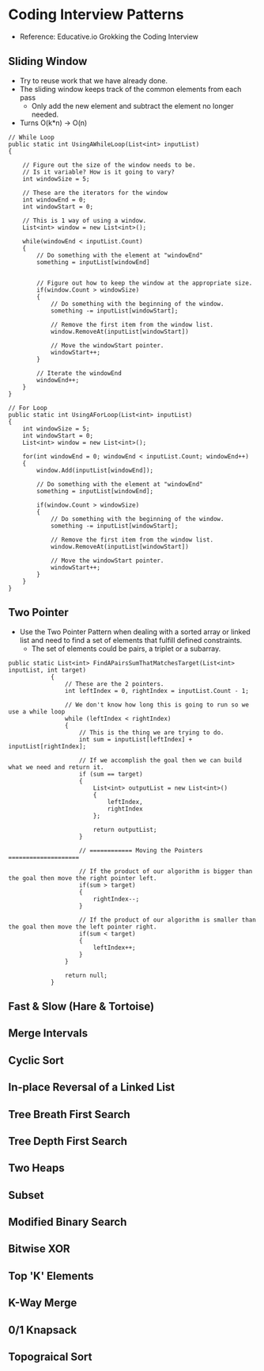 # Coding Interview Patterns
- Reference: Educative.io Grokking the Coding Interview

## Sliding Window
- Try to reuse work that we have already done.
- The sliding window keeps track of the common elements from each pass 
    - Only add the new element and subtract the element no longer needed.
- Turns O(k*n) -> O(n)

``` CSharp
// While Loop
public static int UsingAWhileLoop(List<int> inputList)
{

    // Figure out the size of the window needs to be. 
    // Is it variable? How is it going to vary? 
    int windowSize = 5; 

    // These are the iterators for the window
    int windowEnd = 0; 
    int windowStart = 0;

    // This is 1 way of using a window.
    List<int> window = new List<int>();

    while(windowEnd < inputList.Count)
    {
        // Do something with the element at "windowEnd"
        something = inputList[windowEnd]


        // Figure out how to keep the window at the appropriate size. 
        if(window.Count > windowSize)
        {
            // Do something with the beginning of the window.
            something -= inputList[windowStart];

            // Remove the first item from the window list.
            window.RemoveAt(inputList[windowStart])
            
            // Move the windowStart pointer.
            windowStart++;
        }

        // Iterate the windowEnd
        windowEnd++;
    }
}

// For Loop
public static int UsingAForLoop(List<int> inputList)
{
    int windowSize = 5;
    int windowStart = 0;
    List<int> window = new List<int>();

    for(int windowEnd = 0; windowEnd < inputList.Count; windowEnd++)
    {
        window.Add(inputList[windowEnd]);

        // Do something with the element at "windowEnd"
        something = inputList[windowEnd];

        if(window.Count > windowSize)
        {
            // Do something with the beginning of the window.
            something -= inputList[windowStart];

            // Remove the first item from the window list.
            window.RemoveAt(inputList[windowStart])

            // Move the windowStart pointer.
            windowStart++;
        }
    }
}

```

## Two Pointer
- Use the Two Pointer Pattern when dealing with a sorted array or linked list and need to find a set of elements that fulfill defined constraints.
    - The set of elements could be pairs, a triplet or a subarray.

``` CSharp
public static List<int> FindAPairsSumThatMatchesTarget(List<int> inputList, int target)
            {
                // These are the 2 pointers.
                int leftIndex = 0, rightIndex = inputList.Count - 1;

                // We don't know how long this is going to run so we use a while loop
                while (leftIndex < rightIndex)
                {
                    // This is the thing we are trying to do.
                    int sum = inputList[leftIndex] + inputList[rightIndex];

                    // If we accomplish the goal then we can build what we need and return it.
                    if (sum == target)
                    {
                        List<int> outputList = new List<int>()
                        {
                            leftIndex,
                            rightIndex
                        };

                        return outputList;
                    }

                    // ============ Moving the Pointers ====================

                    // If the product of our algorithm is bigger than the goal then move the right pointer left.
                    if(sum > target)
                    {
                        rightIndex--;
                    }

                    // If the product of our algorithm is smaller than the goal then move the left pointer right.
                    if(sum < target)
                    {
                        leftIndex++;
                    }
                }

                return null;
            }
```
## Fast & Slow (Hare & Tortoise)
## Merge Intervals
## Cyclic Sort
## In-place Reversal of a Linked List
## Tree Breath First Search
## Tree Depth First Search
## Two Heaps
## Subset
## Modified Binary Search
## Bitwise XOR
## Top 'K' Elements
## K-Way Merge
## 0/1 Knapsack
## Topograical Sort
## 